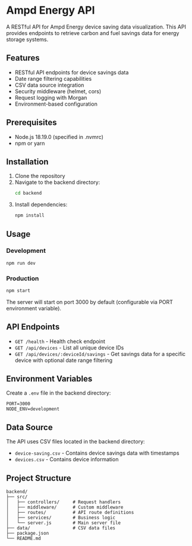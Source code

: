 # Ampd Energy API

A RESTful API for Ampd Energy device saving data visualization. This API provides endpoints to retrieve carbon and fuel savings data for energy storage systems.

## Features

- RESTful API endpoints for device savings data
- Date range filtering capabilities
- CSV data source integration
- Security middleware (helmet, cors)
- Request logging with Morgan
- Environment-based configuration

## Prerequisites

- Node.js 18.19.0 (specified in .nvmrc)
- npm or yarn

## Installation

1. Clone the repository
2. Navigate to the backend directory:
   ```bash
   cd backend
   ```
3. Install dependencies:
   ```bash
   npm install
   ```

## Usage

### Development
```bash
npm run dev
```

### Production
```bash
npm start
```

The server will start on port 3000 by default (configurable via PORT environment variable).

## API Endpoints

- `GET /health` - Health check endpoint
- `GET /api/devices` - List all unique device IDs
- `GET /api/devices/:deviceId/savings` - Get savings data for a specific device with optional date range filtering

## Environment Variables

Create a `.env` file in the backend directory:

```env
PORT=3000
NODE_ENV=development
```

## Data Source

The API uses CSV files located in the backend directory:
- `device-saving.csv` - Contains device savings data with timestamps
- `devices.csv` - Contains device information

## Project Structure

```
backend/
├── src/
│   ├── controllers/     # Request handlers
│   ├── middleware/      # Custom middleware
│   ├── routes/          # API route definitions
│   ├── services/        # Business logic
│   └── server.js        # Main server file
├── data/                # CSV data files
├── package.json
└── README.md
``` 
